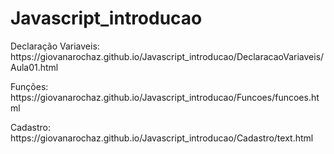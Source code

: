 # Javascript_introducao

<p>Declaração Variaveis: https://giovanarochaz.github.io/Javascript_introducao/DeclaracaoVariaveis/Aula01.html </p>
<p>Funções: https://giovanarochaz.github.io/Javascript_introducao/Funcoes/funcoes.html</p>
<p>Cadastro: https://giovanarochaz.github.io/Javascript_introducao/Cadastro/text.html</p>
